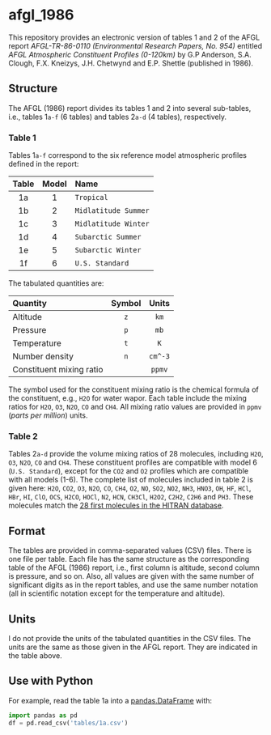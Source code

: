 # afgl_1986

This repository provides an electronic version of tables 1 and 2 of the AFGL report *AFGL-TR-86-0110 (Environmental Research Papers, No. 954)* entitled *AFGL Atmospheric Constituent Profiles (0-120km)* by G.P Anderson, S.A. Clough, F.X. Kneizys, J.H. Chetwynd and E.P. Shettle (published in 1986).

## Structure

The AFGL (1986) report divides its tables 1 and 2 into several sub-tables, i.e., tables 1`a-f` (6 tables) and tables 2`a-d` (4 tables), respectively.

### Table 1

Tables 1`a-f` correspond to the six reference model atmospheric profiles defined in the report:

| Table | Model | Name                 |
| :---: | :---: | :------------------  |
| 1a    | 1     | `Tropical`           |
| 1b    | 2     | `Midlatitude Summer` |
| 1c    | 3     | `Midlatitude Winter` |
| 1d    | 4     | `Subarctic Summer`   |
| 1e    | 5     | `Subarctic Winter`   |
| 1f    | 6     | `U.S. Standard`      |

The tabulated quantities are:

| Quantity                 | Symbol | Units   |
| :----------------------- | :----: | :-----: |
| Altitude                 | `z`    | `km`    |
| Pressure                 | `p`    | `mb`    |
| Temperature              | `t`    | `K`     |
| Number density           | `n`    | `cm^-3` |
| Constituent mixing ratio |        | `ppmv`  |

The symbol used for the constituent mixing ratio is the chemical formula of the constituent, e.g., `H2O` for water wapor.
Each table include the mixing ratios for `H2O`, `O3`, `N2O`, `CO` and `CH4`.
All mixing ratio values are provided in `ppmv` (*parts per million*) units.

### Table 2

Tables 2`a-d` provide the volume mixing ratios of 28 molecules, including `H2O`, `O3`, `N2O`, `CO` and `CH4`.
These constituent profiles are compatible with model 6 (`U.S. Standard`), except for the `CO2` and `O2` profiles which are compatible with all models (1-6).
The complete list of molecules included in table 2 is given here: `H2O`, `CO2`, `O3`, `N2O`, `CO`, `CH4`, `O2`, `NO`, `SO2`, `NO2`, `NH3`, `HNO3`, `OH`, `HF`, `HCl`, `HBr`, `HI`, `ClO`, `OCS`, `H2CO`, `HOCl`, `N2`, `HCN`, `CH3Cl`, `H2O2`, `C2H2`, `C2H6` and `PH3`.
These molecules match the [28 first molecules in the HITRAN database](https://hitran.org/docs/molec-meta/).

## Format

The tables are provided in comma-separated values (CSV) files.
There is one file per table. Each file has the same structure as the corresponding table of the AFGL (1986) report, i.e., first column is altitude, second column is pressure, and so on.
Also, all values are given with the same number of significant digits as in the report tables, and use the same number notation (all in scientific notation except for the temperature and altitude).

## Units

I do not provide the units of the tabulated quantities in the CSV files. The units are the same as those given in the AFGL report. They are indicated in the table above.

## Use with Python

For example, read the table 1a into a [pandas.DataFrame](https://pandas.pydata.org/pandas-docs/stable/reference/api/pandas.DataFrame.html) with:

```python
import pandas as pd
df = pd.read_csv('tables/1a.csv')
```
